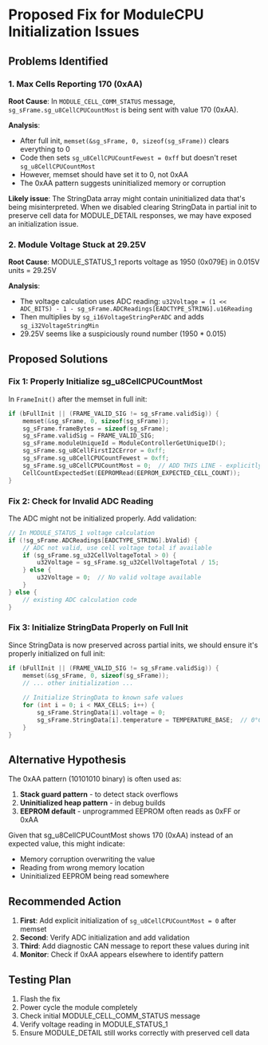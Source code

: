 # Proposed Fix for ModuleCPU Initialization Issues

## Problems Identified

### 1. Max Cells Reporting 170 (0xAA)
**Root Cause**: In `MODULE_CELL_COMM_STATUS` message, `sg_sFrame.sg_u8CellCPUCountMost` is being sent with value 170 (0xAA).

**Analysis**: 
- After full init, `memset(&sg_sFrame, 0, sizeof(sg_sFrame))` clears everything to 0
- Code then sets `sg_u8CellCPUCountFewest = 0xff` but doesn't reset `sg_u8CellCPUCountMost`
- However, memset should have set it to 0, not 0xAA
- The 0xAA pattern suggests uninitialized memory or corruption

**Likely issue**: The StringData array might contain uninitialized data that's being misinterpreted. When we disabled clearing StringData in partial init to preserve cell data for MODULE_DETAIL responses, we may have exposed an initialization issue.

### 2. Module Voltage Stuck at 29.25V
**Root Cause**: MODULE_STATUS_1 reports voltage as 1950 (0x079E) in 0.015V units = 29.25V

**Analysis**:
- The voltage calculation uses ADC reading: `u32Voltage = (1 << ADC_BITS) - 1 - sg_sFrame.ADCReadings[EADCTYPE_STRING].u16Reading`
- Then multiplies by `sg_i16VoltageStringPerADC` and adds `sg_i32VoltageStringMin`
- 29.25V seems like a suspiciously round number (1950 * 0.015)

## Proposed Solutions

### Fix 1: Properly Initialize sg_u8CellCPUCountMost
In `FrameInit()` after the memset in full init:
```c
if (bFullInit || (FRAME_VALID_SIG != sg_sFrame.validSig)) {
    memset(&sg_sFrame, 0, sizeof(sg_sFrame));
    sg_sFrame.frameBytes = sizeof(sg_sFrame);
    sg_sFrame.validSig = FRAME_VALID_SIG;
    sg_sFrame.moduleUniqueId = ModuleControllerGetUniqueID();
    sg_sFrame.sg_u8CellFirstI2CError = 0xff;
    sg_sFrame.sg_u8CellCPUCountFewest = 0xff;
    sg_sFrame.sg_u8CellCPUCountMost = 0;  // ADD THIS LINE - explicitly init to 0
    CellCountExpectedSet(EEPROMRead(EEPROM_EXPECTED_CELL_COUNT));
}
```

### Fix 2: Check for Invalid ADC Reading
The ADC might not be initialized properly. Add validation:
```c
// In MODULE_STATUS_1 voltage calculation
if (!sg_sFrame.ADCReadings[EADCTYPE_STRING].bValid) {
    // ADC not valid, use cell voltage total if available
    if (sg_sFrame.sg_u32CellVoltageTotal > 0) {
        u32Voltage = sg_sFrame.sg_u32CellVoltageTotal / 15;
    } else {
        u32Voltage = 0;  // No valid voltage available
    }
} else {
    // existing ADC calculation code
}
```

### Fix 3: Initialize StringData Properly on Full Init
Since StringData is now preserved across partial inits, we should ensure it's properly initialized on full init:
```c
if (bFullInit || (FRAME_VALID_SIG != sg_sFrame.validSig)) {
    memset(&sg_sFrame, 0, sizeof(sg_sFrame));
    // ... other initialization ...
    
    // Initialize StringData to known safe values
    for (int i = 0; i < MAX_CELLS; i++) {
        sg_sFrame.StringData[i].voltage = 0;
        sg_sFrame.StringData[i].temperature = TEMPERATURE_BASE;  // 0°C in raw format
    }
}
```

## Alternative Hypothesis

The 0xAA pattern (10101010 binary) is often used as:
1. **Stack guard pattern** - to detect stack overflows
2. **Uninitialized heap pattern** - in debug builds
3. **EEPROM default** - unprogrammed EEPROM often reads as 0xFF or 0xAA

Given that sg_u8CellCPUCountMost shows 170 (0xAA) instead of an expected value, this might indicate:
- Memory corruption overwriting the value
- Reading from wrong memory location
- Uninitialized EEPROM being read somewhere

## Recommended Action

1. **First**: Add explicit initialization of `sg_u8CellCPUCountMost = 0` after memset
2. **Second**: Verify ADC initialization and add validation 
3. **Third**: Add diagnostic CAN message to report these values during init
4. **Monitor**: Check if 0xAA appears elsewhere to identify pattern

## Testing Plan

1. Flash the fix
2. Power cycle the module completely
3. Check initial MODULE_CELL_COMM_STATUS message
4. Verify voltage reading in MODULE_STATUS_1
5. Ensure MODULE_DETAIL still works correctly with preserved cell data